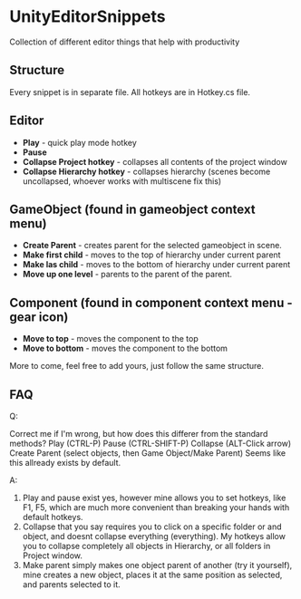 # UnityEditorSnippets
Collection of different editor things that help with productivity


## Structure
Every snippet is in separate file.
All hotkeys are in Hotkey.cs file.



## Editor

* **Play** - quick play mode hotkey
* **Pause** 
* **Collapse Project hotkey** - collapses all contents of the project window 
* **Collapse Hierarchy hotkey** - collapses hierarchy (scenes become uncollapsed, whoever works with multiscene fix this)

## GameObject (found in gameobject context menu)
* **Create Parent** - creates parent for the selected gameobject in scene.
* **Make first child** - moves to the top of hierarchy under current parent
* **Make las child** - moves to the bottom of hierarchy under current parent
* **Move up one level** - parents to the parent of the parent.

## Component (found in component context menu - gear icon)
* **Move to top** - moves the component to the top
* **Move to bottom** - moves the component to the bottom

More to come, feel free to add yours, just follow the same structure.

## FAQ
Q:

Correct me if I'm wrong, but how does this differer from the standard methods?
Play (CTRL-P) Pause (CTRL-SHIFT-P) Collapse (ALT-Click arrow) Create Parent (select objects, then Game Object/Make Parent)
Seems like this allready exists by default.

A:
1. Play and pause exist yes, however mine allows you to set hotkeys, like F1, F5, which are much more convenient than breaking your hands  with default hotkeys.
2. Collapse that you say requires you to click on a specific folder or and object, and doesnt collapse everything (everything). My hotkeys allow you to collapse completely all objects in Hierarchy, or all folders in Project window.
3. Make parent simply makes one object parent of another (try it yourself), mine creates a new object, places it at the same position as selected, and parents selected to it. 
